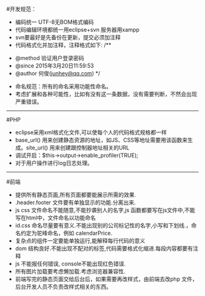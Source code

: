 #开发规范：
- 编码统一 UTF-8无BOM格式编码
- 代码编辑环境都统一用eclipse+svn 服务器用xampp
- svn要最好是先备份在更新，提交必须加注释
- 代码格式化并加注释，注释格式如下:
/**
 * @method		验证用户登录密码
 * @since		2015年3月20日11:59:53
 * @author		何俊(junhey@qq.com)
 */
- 命名规范：所有的命名采用功能性命名。
- 考虑扩展和各种可能性，比如有没有这一条数据，没有需要判断，不然会出现严重错误。

------
#PHP

- eclipse采用xml格式化文件,可以使每个人的代码格式规格都一样
- base_url() 用来创建静态资源的地址，如JS、CSS等地址需要用该函数来生成。site_url() 用来创建跟控制器地址相关的URL
- 调试开启：$this->output->enable_profiler(TRUE);
- 对于用户操作进行log日志处理。

------
#前端
- 提供所有静态页面,所有页面都要能展示所需的效果.
- .header.footer 文件要有单独显示的功能.分离出来.
- js css 文件命名不能随意,不能抄袭别人的名字,js 函数都要写在js文件中,不能写在html中，文件命名以功能命名
- id.css 命名尽量要有意义.不能出现别的公司标记性的名字,小写和下划线.，命名约定为驼峰命名，例如  calendarPrice.
- 复杂点的组件一定要能单独运行,能解释每行代码的意义
- dom 结构良好.不能出现不配对的标签,代码需要格式化缩进.每段内容都要有注释
- js 不能报任何错误, console不能出现红色错误.
- 所有图片加载要考虑懒加载.考虑浏览器兼容性.
- 前端写完的静态页面交给后台后，如果需要再改样式，由前端去改php 文件，后台开发人员不负责改样式相关的东西。
